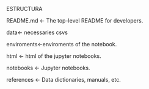 ESTRUCTURA

README.md <- The top-level README for developers.

data<- necessaries csvs

enviroments<-enviroments of  the notebook.

html <- html of the jupyter notebooks.

notebooks <- Jupyter notebooks.

references <- Data dictionaries, manuals, etc.
